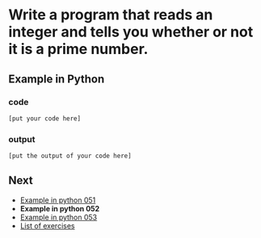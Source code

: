 # Write a program that reads an integer and tells you whether or not it is a prime number.

## Example in Python

### code

``` python
[put your code here]
```

### output

```
[put the output of your code here]
```

## Next

- [Example in python 051](../../051/python)
- **Example in python 052**
- [Example in python 053](../../053/python)
- [List of exercises](../..)
